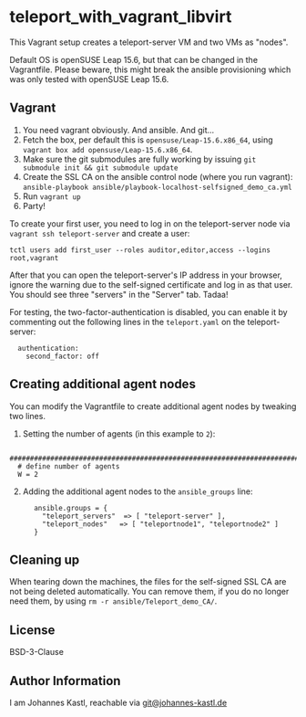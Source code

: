 # teleport_with_vagrant_libvirt

This Vagrant setup creates a teleport-server VM and two VMs as "nodes".

Default OS is openSUSE Leap 15.6, but that can be changed in the Vagrantfile.
Please beware, this might break the ansible provisioning which was only tested
with openSUSE Leap 15.6.

## Vagrant

1. You need vagrant obviously. And ansible. And git...
2. Fetch the box, per default this is `opensuse/Leap-15.6.x86_64`, using
   `vagrant box add opensuse/Leap-15.6.x86_64`.
3. Make sure the git submodules are fully working by issuing `git submodule init
   && git submodule update`
4. Create the SSL CA on the ansible control node (where you run vagrant):
   `ansible-playbook ansible/playbook-localhost-selfsigned_demo_ca.yml`
5. Run `vagrant up`
6. Party!

To create your first user, you need to log in on the teleport-server node via
`vagrant ssh teleport-server` and create a user:

```
tctl users add first_user --roles auditor,editor,access --logins root,vagrant
```

After that you can open the teleport-server's IP address in your browser, ignore
the warning due to the self-signed certificate and log in as that user.
You should see three "servers" in the "Server" tab.
Tadaa!

For testing, the two-factor-authentication is disabled, you can enable it by
commenting out the following lines in the `teleport.yaml` on the
teleport-server:

```
  authentication:
    second_factor: off
```

## Creating additional agent nodes

You can modify the Vagrantfile to create additional agent nodes by tweaking two
lines.

1. Setting the number of agents (in this example to `2`):

```
  ###################################################################################
  # define number of agents
  W = 2
```

2. Adding the additional agent nodes to the `ansible_groups` line:
```
      ansible.groups = {
        "teleport_servers"  => [ "teleport-server" ],
        "teleport_nodes"   => [ "teleportnode1", "teleportnode2" ]
      }
```

## Cleaning up

When tearing down the machines, the files for the self-signed SSL CA are not
being deleted automatically. You can remove them, if you do no longer need them,
by using `rm -r ansible/Teleport_demo_CA/`.

## License

BSD-3-Clause

## Author Information

I am Johannes Kastl, reachable via git@johannes-kastl.de
